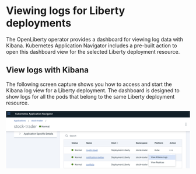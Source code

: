 # Viewing logs for Liberty deployments

The OpenLiberty operator provides a dashboard for viewing log data with Kibana.
Kubernetes Application Navigator includes a pre-built action to open this dashboard view for the selected Liberty deployment resource.  

## View logs with Kibana 

The following screen capture shows you how to access and start the Kibana log view for a Liberty deployment. The dashboard is
designed to show logs for all the pods that belong to the same Liberty deployment resource.

![kibana](images/view-kibana-action.png)